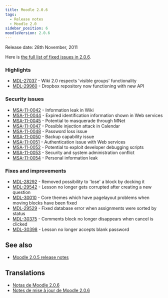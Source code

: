 ```yaml
---
title: Moodle 2.0.6
tags:
  - Release notes
  - Moodle 2.0
sidebar_position: 6
moodleVersion: 2.0.6
---
```

Release date: 28th November, 2011

Here is [the full list of fixed issues in 2.0.6](http://tracker.moodle.org/secure/IssueNavigator!executeAdvanced.jspa?jqlQuery=project+%3D+mdl+and+resolution+%3D+fixed+AND+fixVersion+in+%28%222.0.6%22%29+ORDER+BY+priority+DESC&runQuery=true&clear=true).

### Highlights

- [MDL-27037](https://tracker.moodle.org/browse/MDL-27037) - Wiki 2.0 respects 'visible groups' functionality
- [MDL-29960](https://tracker.moodle.org/browse/MDL-29960) - Dropbox repository now functioning with new API

### Security issues

- [MSA-11-0042](http://moodle.org/mod/forum/discuss.php?d=191747) - Information leak in Wiki
- [MSA-11-0044](http://moodle.org/mod/forum/discuss.php?d=191750) - Expired identification information shown in Web services
- [MSA-11-0045](http://moodle.org/mod/forum/discuss.php?d=191751) - Potential to masquerade through MNet
- [MSA-11-0047](http://moodle.org/mod/forum/discuss.php?d=191754) - Possible injection attack in Calendar
- [MSA-11-0048](http://moodle.org/mod/forum/discuss.php?d=191755) - Password loss issue
- [MSA-11-0050](http://moodle.org/mod/forum/discuss.php?d=191758) - Backup capability issue
- [MSA-11-0051](http://moodle.org/mod/forum/discuss.php?d=191759) - Authentication issue with Web services
- [MSA-11-0052](http://moodle.org/mod/forum/discuss.php?d=191760) - Potential to exploit developer debugging scripts
- [MSA-11-0053](http://moodle.org/mod/forum/discuss.php?d=191761) - Security and system administration conflict
- [MSA-11-0054](http://moodle.org/mod/forum/discuss.php?d=191762) - Personal information leak

### Fixes and improvements

- [MDL-28292](https://tracker.moodle.org/browse/MDL-28292) - Removed possibility to 'lose' a block by docking it
- [MDL-29542](https://tracker.moodle.org/browse/MDL-29542) - Lesson no longer gets corrupted after creating a new question
- [MDL-30010](https://tracker.moodle.org/browse/MDL-30010) - Core themes which have pagelayout problems when moving blocks have been fixed
- [MDL-29529](https://tracker.moodle.org/browse/MDL-29529) - Fixed database error when assignments were sorted by status
- [MDL-30375](https://tracker.moodle.org/browse/MDL-30375) - Comments block no longer disappears when cancel is clicked
- [MDL-30398](https://tracker.moodle.org/browse/MDL-30398) - Lesson no longer accepts blank password

## See also

- [Moodle 2.0.5 release notes](/general/releases/2.0/2.0.5)

## Translations

- [Notas de Moodle 2.0.6](https://docs.moodle.org/es/Notas_de_Moodle_2.0.6)
- [Notes de mise à jour de Moodle 2.0.6](https://docs.moodle.org/fr/Notes_de_mise_à_jour_de_Moodle_2.0.6)
